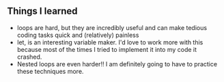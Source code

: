 ## Things I learned
- loops are hard, but they are incredibly useful and can make 
tedious coding tasks quick and (relatively) painless
- let, is an interesting variable maker. I'd love to work more 
with this because most of the times I tried to implement it into my code it crashed. 
- Nested loops are even harder!! I am definitely going to have to practice these techniques more. 
